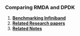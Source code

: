### Comparing RMDA and DPDK

1. **[Benchmarking Infiniband](INFINIBAND)**
2. **[Related Research papers](MPI-PAPERS)**
3. **[Related Notes](NOTES)**

<br>
